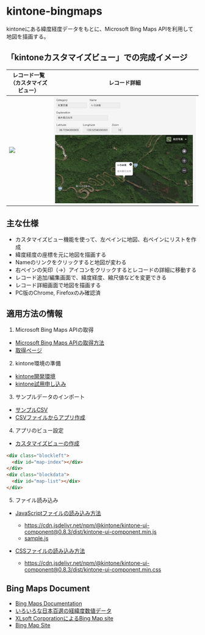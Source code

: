 # kintone-bingmaps
kintoneにある緯度経度データをもとに、Microsoft Bing Maps APIを利用して地図を描画する。

## 「kintoneカスタマイズビュー」での完成イメージ

|レコード一覧（カスタマイズビュー）|レコード詳細|
|---|---|
|![](2021k1.png)|![](2021k2.png)|


## 主な仕様
- カスタマイズビュー機能を使って、左ペインに地図、右ペインにリストを作成
- 緯度経度の座標を元に地図を描画する
- Nameのリンクをクリックすると地図が変わる
- 右ペインの矢印（→）アイコンをクリックするとレコードの詳細に移動する
- レコード追加/編集画面で、緯度経度、縮尺値などを変更できる
- レコード詳細画面で地図を描画する
- PC版のChrome, Firefoxのみ確認済

## 適用方法の情報
1. Microsoft Bing Maps APIの取得
  - [Microsoft Bing Maps APIの取得方法](https://docs.microsoft.com/ja-jp/windows/uwp/maps-and-location/authentication-key)
  - [取得ページ](https://www.bingmapsportal.com/)
2. kintone環境の準備
  - [kintone開発環境](https://developer.cybozu.io/hc/ja/articles/200720464)
  - [kintone試用申し込み](https://kintone.cybozu.co.jp/trial/)
3. サンプルデータのインポート
  - [サンプルCSV](data.csv)
  - [CSVファイルからアプリ作成](https://jp.cybozu.help/k/ja/user/create_app/app_csv/add_app_csv.html)
4. アプリのビュー設定
  - [カスタマイズビューの作成](https://jp.cybozu.help/k/ja/user/app_settings/view/set_view.html#view_set_view_2030)

```html
<div class="blockleft">
  <div id="map-index"></div>
</div>
<div class="blockdata">
  <div id="map-list"></div>
</div>
```

5. ファイル読み込み
- [JavaScriptファイルの読み込み方法](https://jp.cybozu.help/k/ja/admin/javascript_fullcustomize.html)
  - https://cdn.jsdelivr.net/npm/@kintone/kintone-ui-component@0.8.3/dist/kintone-ui-component.min.js
  - [sample.js](sample.js)

- [CSSファイルの読み込み方法](https://jp.cybozu.help/k/ja/admin/javascript_fullcustomize.html)
  - https://cdn.jsdelivr.net/npm/@kintone/kintone-ui-component@0.8.3/dist/kintone-ui-component.min.css


## Bing Maps Document
- [Bing Maps Documentation](https://docs.microsoft.com/ja-jp/bingmaps/)
- [いろいろな日本百選の経緯度数値データ](http://100sen.cyber-ninja.jp/)
- [XLsoft CorporationによるBing Map site](https://www.xlsoft.com/jp/products/bing_maps/index.html)
- [Bing Map Site](https://www.bing.com/maps)

